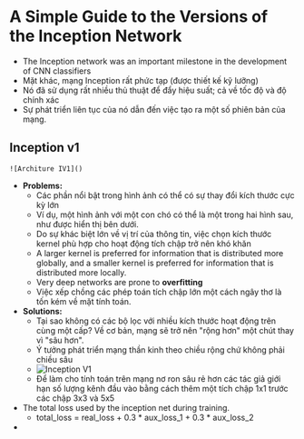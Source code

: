 # **A Simple Guide to the Versions of the Inception Network**
   + The Inception network was an important milestone in the development of CNN classifiers
   + Mặt khác, mạng Inception rất phức tạp (được thiết kế kỹ lưỡng)
   + Nó đã sử dụng rất nhiều thủ thuật để đẩy hiệu suất; cả về tốc độ và độ chính xác
   + Sự phát triển liên tục của nó dẫn đến việc tạo ra một số phiên bản của mạng.

## **Inception v1**
    ![Architure IV1]()
   + **Problems:** 
     + Các phần nổi bật trong hình ảnh có thể có sự thay đổi kích thước cực kỳ lớn
     + Ví dụ, một hình ảnh với một con chó có thể là một trong hai hình sau, như được hiển thị bên dưới.
     + Do sự khác biệt lớn về vị trí của thông tin, việc chọn kích thước kernel phù hợp cho hoạt động tích chập trở nên khó khăn
     + A larger kernel is preferred for information that is distributed more globally, and a smaller kernel is preferred for information that is distributed more locally.
     + Very deep networks are prone to **overfitting**
     + Việc xếp chồng các phép toán tích chập lớn một cách ngây thơ là tốn kém về mặt tính toán.
   + **Solutions:**
     + Tại sao không có các bộ lọc với nhiều kích thước hoạt động trên cùng một cấp? Về cơ bản, mạng sẽ trở nên "rộng hơn" một chút thay vì "sâu hơn".
     + Ý tưởng phát triển mạng thần kinh theo chiều rộng chứ không phải chiều sâu 
     + ![Inception V1]()
     + Để làm cho tính toán trên mạng nơ ron sâu rẻ hơn các tác giả giới hạn số lượng kênh đầu vào bằng cách thêm một tích chập 1x1 trước các chập 3x3 và 5x5
   + The total loss used by the inception net during training.
     + total_loss = real_loss + 0.3 * aux_loss_1 + 0.3 * aux_loss_2
   + 

